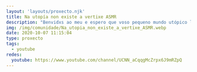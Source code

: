 ```yaml
---
layout: 'layouts/proxecto.njk'
title: Na utopía non existe a vertixe ASMR
description: "Benvidxs ao meu e espero que voso pequeno mundo utópico libre de vertixes e demáis males. \U0001FA90\n\nBenbidxs a Na utopía non existe a vertixe ASMR. Canle de ASMR en galego.\n\nIrei subindo contido que me guste ou me pareza interesante. Tanto recomendacións ou descubrimentos, como ASMR con merchandising de historias ou roleplays ao meu xeito.\n\nEspero que vos guste e vos sintades a gusto aquí :)\n\n*Nome da canle roubado, co seu permiso, do libro Orixe, de Séchu Sende."
img: /img/comunidade/Na_utopia_non_existe_a_vertixe_ASMR.webp
date: 2020-10-07 11:15:04
type: proxecto
tags:
  - youtube
redes:
  youtube: https://www.youtube.com/channel/UCNN_aCqqgMcZrpx6J9mRZpQ
---
```

